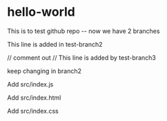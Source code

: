 # hello-world

This is to test github repo -- now we have 2 branches

This line is added in test-branch2

// comment out 
// This line is added by test-branch3

keep changing in branch2

Add src/index.js

Add src/index.html

Add src/index.css


